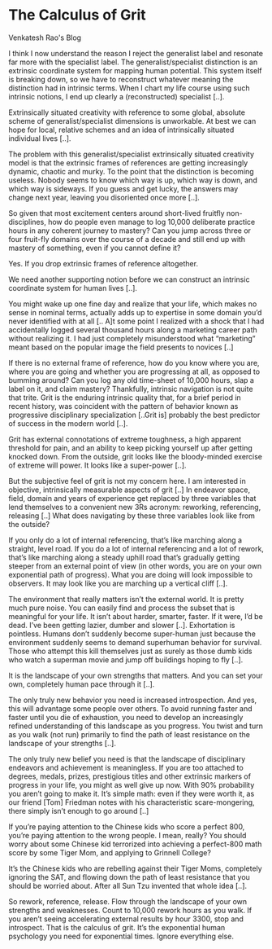 # The Calculus of Grit

Venkatesh Rao's Blog

I think I now understand the reason I reject the generalist label and resonate far more with the specialist label. The generalist/specialist distinction is an extrinsic coordinate system for mapping human potential. This system itself is breaking down, so we have to reconstruct whatever meaning the distinction had in intrinsic terms. When I chart my life course using such intrinsic notions, I end up clearly a (reconstructed) specialist [..].

Extrinsically situated creativity with reference to some global, absolute scheme of generalist/specialist dimensions is unworkable. At best we can hope for local, relative schemes and an idea of intrinsically situated individual lives [..].

The problem with this generalist/specialist extrinsically situated creativity model is that the extrinsic frames of references are getting increasingly dynamic, chaotic and murky. To the point that the distinction is becoming useless. Nobody seems to know which way is up, which way is down, and which way is sideways. If you guess and get lucky, the answers may change next year, leaving you disoriented once more [..].

So given that most excitement centers around short-lived fruitfly non-disciplines, how do people even manage to log 10,000 deliberate practice hours in any coherent journey to mastery? Can you jump across three or four fruit-fly domains over the course of a decade and still end up with mastery of something, even if you cannot define it?

Yes. If you drop extrinsic frames of reference altogether.

We need another supporting notion before we can construct an intrinsic coordinate system for human lives [..].

You might wake up one fine day and realize that your life, which makes no sense in nominal terms, actually adds up to expertise in some domain you’d never identified with at all [.. A]t some point I realized with a shock that I had accidentally logged several thousand hours along a marketing career path without realizing it. I had just completely misunderstood what “marketing” meant based on the popular image the field presents to novices [..]

If there is no external frame of reference, how do you know where you are, where you are going and whether you are progressing at all, as opposed to bumming around? Can you log any old time-sheet of 10,000 hours, slap a label on it, and claim mastery? Thankfully, intrinsic navigation is not quite that trite. Grit is the enduring intrinsic quality that, for a brief period in recent history, was coincident with the pattern of behavior known as progressive disciplinary specialization [..Grit is] probably the best predictor of success in the modern world [..].

Grit has external connotations of extreme toughness, a high apparent threshold for pain, and an ability to keep picking yourself up after getting knocked down. From the outside, grit looks like the bloody-minded exercise of extreme will power. It looks like a super-power [..].

But the subjective feel of grit is not my concern here. I am interested in objective, intrinsically measurable aspects of grit [..] In endeavor space, field, domain and years of experience get replaced by three variables that lend themselves to a convenient new 3Rs acronym: reworking, referencing, releasing [..] What does navigating by these three variables look like from the outside?

If you only do a lot of internal referencing, that’s like marching along a straight, level road. If you do a lot of internal referencing and a lot of rework, that’s like marching along a steady uphill road that’s gradually getting steeper from an external point of view (in other words, you are on your own exponential path of progress). What you are doing will look impossible to observers. It may look like you are marching up a vertical cliff [..].

The environment that really matters isn’t the external world. It is pretty much pure noise. You can easily find and process the subset that is meaningful for your life. It isn’t about harder, smarter, faster. If it were, I’d be dead. I’ve been getting lazier, dumber and slower [..]. Exhortation is pointless. Humans don’t suddenly become super-human just because the environment suddenly seems to demand superhuman behavior for survival. Those who attempt this kill themselves just as surely as those dumb kids who watch a superman movie and jump off buildings hoping to fly [..].


It is the landscape of your own strengths that matters. And you can set your own, completely human pace through it [..].

The only truly new behavior you need is increased introspection. And yes, this will advantage some people over others. To avoid running faster and faster until you die of exhaustion, you need to develop an increasingly refined understanding of this landscape as you progress. You twist and turn as you walk (not run) primarily to find the path of least resistance on the landscape of your strengths [..].

The only truly new belief you need is that the landscape of disciplinary endeavors and achievement is meaningless. If you are too attached to degrees, medals, prizes, prestigious titles and other extrinsic markers of progress in your life, you might as well give up now. With 90% probability you aren’t going to make it. It’s simple math: even if they were worth it, as our friend [Tom] Friedman notes with his characteristic scare-mongering, there simply isn’t enough to go around [..]

If you’re paying attention to the Chinese kids who score a perfect 800, you’re paying attention to the wrong people. I mean, really? You should worry about some Chinese kid terrorized into achieving a perfect-800 math score by some Tiger Mom, and applying to Grinnell College?

It’s the Chinese kids who are rebelling against their Tiger Moms, completely ignoring the SAT, and flowing down the path of least resistance that you should be worried about. After all Sun Tzu invented that whole idea [..].

So rework, reference, release. Flow through the landscape of your own strengths and weaknesses. Count to 10,000 rework hours as you walk. If you aren’t seeing accelerating external results by hour 3300, stop and introspect. That is the calculus of grit. It’s the exponential human psychology you need for exponential times. Ignore everything else.

